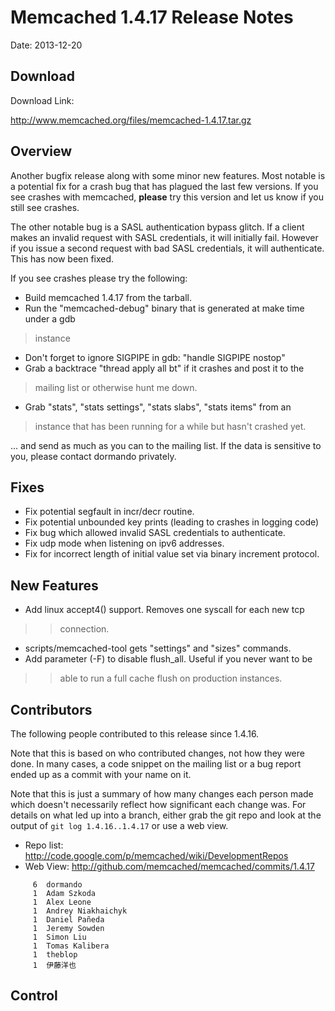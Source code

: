 # Memcached 1.4.17 Release Notes #

Date: 2013-12-20

## Download ##

Download Link:

http://www.memcached.org/files/memcached-1.4.17.tar.gz


## Overview ##

Another bugfix release along with some minor new features. Most notable is a
potential fix for a crash bug that has plagued the last few versions. If you
see crashes with memcached, **please** try this version and let us know if you
still see crashes.

The other notable bug is a SASL authentication bypass glitch. If a client
makes an invalid request with SASL credentials, it will initially fail.
However if you issue a second request with bad SASL credentials, it will
authenticate. This has now been fixed.

If you see crashes please try the following:

- Build memcached 1.4.17 from the tarball.
- Run the "memcached-debug" binary that is generated at make time under a gdb
> instance
- Don't forget to ignore SIGPIPE in gdb: "handle SIGPIPE nostop"
- Grab a backtrace "thread apply all bt" if it crashes and post it to the
> mailing list or otherwise hunt me down.
- Grab "stats", "stats settings", "stats slabs", "stats items" from an
> instance that has been running for a while but hasn't crashed yet.

... and send as much as you can to the mailing list. If the data is sensitive
to you, please contact dormando privately.

## Fixes ##

  * Fix potential segfault in incr/decr routine.
  * Fix potential unbounded key prints (leading to crashes in logging code)
  * Fix bug which allowed invalid SASL credentials to authenticate.
  * Fix udp mode when listening on ipv6 addresses.
  * Fix for incorrect length of initial value set via binary increment protocol.

## New Features ##

  * Add linux accept4() support. Removes one syscall for each new tcp
> > connection.
  * scripts/memcached-tool gets "settings" and "sizes" commands.
  * Add parameter (-F) to disable flush\_all. Useful if you never want to be
> > able to run a full cache flush on production instances.

## Contributors ##

The following people contributed to this release since 1.4.16.

Note that this is based on who contributed changes, not how they were
done.  In many cases, a code snippet on the mailing list or a bug
report ended up as a commit with your name on it.

Note that this is just a summary of how many changes each person made
which doesn't necessarily reflect how significant each change was.
For details on what led up into a branch, either grab the git repo and
look at the output of `git log 1.4.16..1.4.17` or use a web view.

  * Repo list:  http://code.google.com/p/memcached/wiki/DevelopmentRepos
  * Web View: http://github.com/memcached/memcached/commits/1.4.17

```
     6	dormando
     1	Adam Szkoda
     1	Alex Leone
     1	Andrey Niakhaichyk
     1	Daniel Pañeda
     1	Jeremy Sowden
     1	Simon Liu
     1	Tomas Kalibera
     1	theblop
     1	伊藤洋也

```

## Control ##